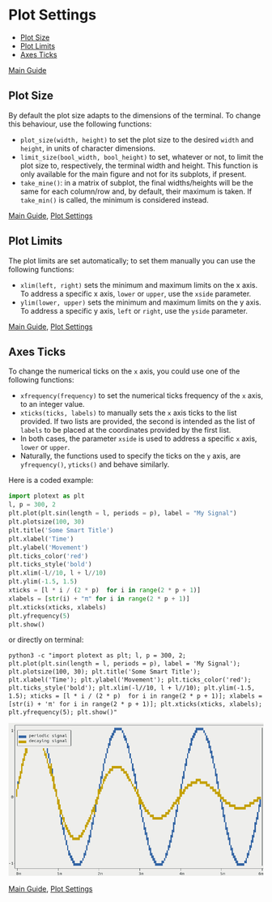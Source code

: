 # Plot Settings
- [Plot Size](https://github.com/piccolomo/plotext/blob/master/readme/settings.md#plot-size)
- [Plot Limits](https://github.com/piccolomo/plotext/blob/master/readme/settings.md#plot-limits)
- [Axes Ticks](https://github.com/piccolomo/plotext/blob/master/readme/settings.md#axes-ticks)

[Main Guide](https://github.com/piccolomo/plotext#guide)


## Plot Size
By default the plot size adapts to the dimensions of the terminal. To change this behaviour, use the following functions:

 - `plot_size(width, height)` to set the plot size to the desired `width` and `height`, in units of character dimensions.
 - `limit_size(bool_width, bool_height)` to set, whatever or not, to limit the plot size to, respectively, the terminal width and height. This function is only available for the main figure and not for its subplots, if present.
 - `take_mine()`: in a matrix of subplot, the final widths/heights will be the same for each column/row and, by default, their maximum is taken. If `take_min()` is called, the minimum is considered instead.

[Main Guide](https://github.com/piccolomo/plotext#guide), [Plot Settings](https://github.com/piccolomo/plotext/blob/master/readme/settings.md#plot-aspect)


## Plot Limits
The plot limits are set automatically; to set them manually you can use the following functions:

 - `xlim(left, right)` sets the minimum and maximum limits on the x axis. To address a specific x axis, `lower` or `upper`, use the `xside` parameter. 
 - `ylim(lower, upper)` sets the minimum and maximum limits on the y axis. To address a specific y axis, `left` or `right`, use the `yside` parameter.


[Main Guide](https://github.com/piccolomo/plotext#guide), [Plot Settings](https://github.com/piccolomo/plotext/blob/master/readme/settings.md)


## Axes Ticks
To change the numerical ticks on the `x` axis, you could use one of the following functions:

- `xfrequency(frequency)` to set the numerical ticks frequency of the `x` axis, to an integer value.
- `xticks(ticks, labels)` to manually sets the `x` axis ticks to the list provided. If two lists are provided, the second is intended as the list of `labels` to be placed at the coordinates provided by the first list.
- In both cases, the parameter `xside` is used to address a specific `x` axis, `lower` or `upper`.
- Naturally, the functions used to specify the ticks on the `y` axis, are `yfrequency()`, `yticks()` and behave similarly.

Here is a coded example:
```python
import plotext as plt
l, p = 300, 2
plt.plot(plt.sin(length = l, periods = p), label = "My Signal")
plt.plotsize(100, 30)
plt.title('Some Smart Title')
plt.xlabel('Time')
plt.ylabel('Movement')
plt.ticks_color('red')
plt.ticks_style('bold')
plt.xlim(-l//10, l + l//10)
plt.ylim(-1.5, 1.5)
xticks = [l * i / (2 * p)  for i in range(2 * p + 1)]
xlabels = [str(i) + "π" for i in range(2 * p + 1)]
plt.xticks(xticks, xlabels)
plt.yfrequency(5)
plt.show()
```
or directly on terminal:
```console
python3 -c "import plotext as plt; l, p = 300, 2; plt.plot(plt.sin(length = l, periods = p), label = 'My Signal'); plt.plotsize(100, 30); plt.title('Some Smart Title'); plt.xlabel('Time'); plt.ylabel('Movement'); plt.ticks_color('red'); plt.ticks_style('bold'); plt.xlim(-l//10, l + l//10); plt.ylim(-1.5, 1.5); xticks = [l * i / (2 * p)  for i in range(2 * p + 1)]; xlabels = [str(i) + 'π' for i in range(2 * p + 1)]; plt.xticks(xticks, xlabels); plt.yfrequency(5); plt.show()"
```
![ticks](https://raw.githubusercontent.com/piccolomo/plotext/master/images/ticks.png)

[Main Guide](https://github.com/piccolomo/plotext#guide), [Plot Settings](https://github.com/piccolomo/plotext/blob/master/readme/settings.md)